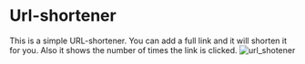 # Url-shortener
This is a simple URL-shortener.
You can add a full link and it will shorten it for you.
Also it shows the number of times the link is clicked.
![url_shotener](https://user-images.githubusercontent.com/58775470/160297047-b253e269-2639-4a57-be6f-ae83944d5faa.png)
